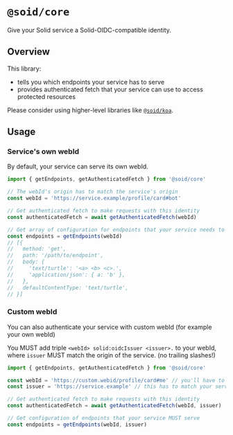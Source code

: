 # `@soid/core`

Give your Solid service a Solid-OIDC-compatible identity.

## Overview

This library:

- tells you which endpoints your service has to serve
- provides authenticated fetch that your service can use to access protected resources

Please consider using higher-level libraries like [`@soid/koa`](https://npmjs.com/package/@soid/koa).

## Usage

### Service's own webId

By default, your service can serve its own webId.

```ts
import { getEndpoints, getAuthenticatedFetch } from '@soid/core'

// The webId's origin has to match the service's origin
const webId = 'https://service.example/profile/card#bot'

// Get authenticated fetch to make requests with this identity
const authenticatedFetch = await getAuthenticatedFetch(webId)

// Get array of configuration for endpoints that your service needs to serve
const endpoints = getEndpoints(webId)
// [{
//   method: 'get',
//   path: '/path/to/endpoint',
//   body: {
//     'text/turtle': '<a> <b> <c>.',
//     'application/json': { a: 'b' },
//   },
//   defaultContentType: 'text/turtle',
// }]
```

### Custom webId

You can also authenticate your service with custom webId (for example your own webId)

You MUST add triple `<webId> solid:oidcIssuer <issuer>.` to your webId, where `issuer` MUST match the origin of the service. (no trailing slashes!)

```ts
import { getEndpoints, getAuthenticatedFetch } from '@soid/core'

const webId = 'https://custom.webid/profile/card#me' // you'll have to serve this somewhere, and add the required triple
const issuer = 'https://service.example' // this has to match your service's origin

// Get authenticated fetch to make requests with this identity
const authenticatedFetch = await getAuthenticatedFetch(webId, issuer)

// Get configuration of endpoints that your service MUST serve
const endpoints = getEndpoints(webId, issuer)
```
